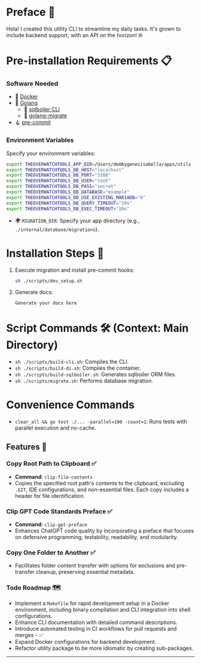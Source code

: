 # Preface 🚀
Hola! I created this utility CLI to streamline my daily tasks. It's grown to include backend support, with an API on the horizon! 🌐

# Pre-installation Requirements 📋

### Software Needed
- 🐳 [Docker](https://docs.docker.com/engine/install/)
- 🐹 [Golang](https://go.dev/doc/install)
    - 🔧 [sqlboiler CLI](https://github.com/volatiletech/sqlboiler)
    - 🔧 [golang-migrate](https://github.com/golang-migrate/migrate)
- 🪝 [pre-commit](https://pre-commit.com/)

### Environment Variables
Specify your environment variables:
```sh
export THEOVERWATCHTOOLS_APP_DIR=/Users/dembygenesisabella/apps/utils
export THEOVERWATCHTOOLS_DB_HOST="localhost"
export THEOVERWATCHTOOLS_DB_PORT="3308"
export THEOVERWATCHTOOLS_DB_USER="root"
export THEOVERWATCHTOOLS_DB_PASS="secret"
export THEOVERWATCHTOOLS_DB_DATABASE="example"
export THEOVERWATCHTOOLS_DB_USE_EXISTING_MARIADB="0"
export THEOVERWATCHTOOLS_DB_QUERY_TIMEOUT="10s"
export THEOVERWATCHTOOLS_DB_EXEC_TIMEOUT="10s"
```
- 🌍 `MIGRATION_DIR`: Specify your app directory (e.g., `./internal/database/migrations`).

# Installation Steps 🔧

1. Execute migration and install pre-commit hooks:
   ```sh
   sh ./scripts/dev_setup.sh
   ```

2. Generate docs:
   ```sh
   Generate your docs here
   ```

# Script Commands 🛠️ (Context: Main Directory)
- `sh ./scripts/build-cli.sh`: Compiles the CLI.
- `sh ./scripts/build-di.sh`: Compiles the container.
- `sh ./scripts/build-sqlboiler.sh`: Generates sqlboiler ORM files.
- `sh ./scripts/migrate.sh`: Performs database migration.

# Convenience Commands
- `clear_all && go test ./... -parallel=100 -count=1`: Runs tests with parallel execution and no-cache.

## Features 🌟

### Copy Root Path to Clipboard ✅
- **Command**: `clip-file-contents`
- Copies the specified root path's contents to the clipboard, excluding `.GIT`, IDE configurations, and non-essential files. Each copy includes a header for file identification.

### Clip GPT Code Standards Preface ✅
- **Command**: `clip-gpt-preface`
- Enhances ChatGPT code quality by incorporating a preface that focuses on defensive programming, testability, readability, and modularity.

### Copy One Folder to Another ✅
- Facilitates folder content transfer with options for exclusions and pre-transfer cleanup, preserving essential metadata.

### Todo Roadmap 🗺️
- Implement a `Makefile` for rapid development setup in a Docker environment, including binary compilation and CLI integration into shell configurations.
- Enhance CLI documentation with detailed command descriptions.
- Introduce automated testing in CI workflows for pull requests and merges - ✅
- Expand Docker configurations for backend development.
- Refactor utility package to be more idiomatic by creating sub-packages.

---